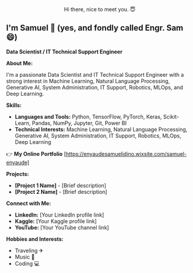 
<!---
Enyaude/Enyaude is a ✨ special ✨ repository because its `README.md` (this file) appears on your GitHub profile.
You can click the Preview link to take a look at your changes.
--->

<div style="text-align: center;">
Hi there, nice to meet you. 😇
</div>

## I'm Samuel 🤖   (yes, and fondly called Engr. Sam 😄)

**Data Scientist / IT Technical Support Engineer**

**About Me:**

I'm a passionate Data Scientist and IT Technical Support Engineer with a strong interest in Machine Learning, Natural Language Processing, Generative AI, System Administration, IT Support, Robotics, MLOps, and Deep Learning.

**Skills:**

* **Languages and Tools:** Python, TensorFlow, PyTorch, Keras, Scikit-Learn, Pandas, NumPy, Jupyter, Git, Power BI
* **Technical Interests:** Machine Learning, Natural Language Processing, Generative AI, System Administration, IT Support, Robotics, MLOps, Deep Learning

👉 **My Online Portfolio** [https://enyaudesamuelidino.wixsite.com/samuel-enyaude]

**Projects:**

* **[Project 1 Name]** - [Brief description]
* **[Project 2 Name]** - [Brief description]

**Connect with Me:**

* **LinkedIn:** [Your LinkedIn profile link]
* **Kaggle:** [Your Kaggle profile link]
* **YouTube:** [Your YouTube channel link]
  

**Hobbies and Interests:**

* Traveling ✈
* Music 🎹
* Coding 💻


